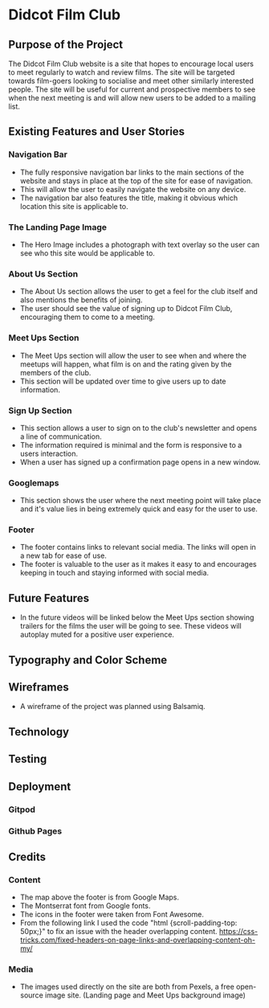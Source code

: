 # Didcot Film Club 

## Purpose of the Project
The Didcot Film Club website is a site that hopes to encourage local users to meet regularly to watch and review films. The site will be targeted towards film-goers looking to socialise and meet other similarly interested people. The site will be useful for current and prospective members to see when the next meeting is and will allow new users to be added to a mailing list. 

## Existing Features and User Stories
### Navigation Bar
 - The fully responsive navigation bar links to the main sections of the website and stays in place at the top of the site for ease of navigation.
 - This will allow the user to easily navigate the website on any device.
 - The navigation bar also features the title, making it obvious which location this site is applicable to.

### The Landing Page Image
 - The Hero Image includes a photograph with text overlay so the user can see who this site would be applicable to.

### About Us Section
 - The About Us section allows the user to get a feel for the club itself and also mentions the benefits of joining. 
 - The user should see the value of signing up to Didcot Film Club, encouraging them to come to a meeting.

### Meet Ups Section
 - The Meet Ups section will allow the user to see when and where the meetups will happen, what film is on and the rating given by the members of the club.
 - This section will be updated over time to give users up to date information.

### Sign Up Section
 - This section allows a user to sign on to the club's newsletter and opens a line of communication. 
 - The information required is minimal and the form is responsive to a users interaction.
 - When a user has signed up a confirmation page opens in a new window.

### Googlemaps
 - This section shows the user where the next meeting point will take place and it's value lies in being extremely quick and easy for the user to use.

### Footer
 - The footer contains links to relevant social media. The links will open in a new tab for ease of use. 
 - The footer is valuable to the user as it makes it easy to and encourages keeping in touch and staying informed with social media.

## Future Features
 - In the future videos will be linked below the Meet Ups section showing trailers for the films the user will be going to see. These videos will autoplay muted for a positive user experience.

## Typography and Color Scheme

## Wireframes
 - A wireframe of the project was planned using Balsamiq. 

## Technology

## Testing

## Deployment
### Gitpod
### Github Pages
###

## Credits
### Content
 - The map above the footer is from Google Maps.
 - The Montserrat font from Google fonts.
 - The icons in the footer were taken from Font Awesome.
 - From the following link I used the code "html {scroll-padding-top: 50px;}" to fix an issue with the header overlapping content. https://css-tricks.com/fixed-headers-on-page-links-and-overlapping-content-oh-my/
### Media 
 - The images used directly on the site are both from Pexels, a free open-source image site. (Landing page and Meet Ups background image)
